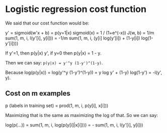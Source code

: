 # Logistic regression cost function

We said that our cost function would be:

y' = sigmoid(w'x + b) = p(y=1|x)
sigmoid(x) = 1 / (1+e^(-x))
J(w, b) = 1/m sum(1, m, i, l(y'[i], y[i])) = -1/m sum(1, m, i, (y[i] log(y'[i]) + (1-y[i]) log(1-y'[i])))

If y'=1, then p(y|x) y', if y=0 then p(y|x) = 1 - y.

Then we can say: `p(y|x) = y'^y (1-y')^(1-y)`.

Because log(p(y|x)) = log(y'^y (1-y')^(1-y)) = y log y' + (1-y) log(1-y') = -l(y', y).

## Cost on m examples

p (labels in training set) = prod(1, m, i, p(y[i], x[i]))

Maximizing that is the same as maximizing the log of that. So we can say:

log(p(...)) = sum(1, m, i, log(p(y[i]|x[i]))) = - sum(1, m, i, l(y'[i], y[i]))

